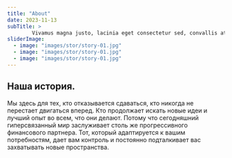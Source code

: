 ```yaml
---
title: "About"
date: 2023-11-13
subTitle: >
        Vivamus magna justo, lacinia eget consectetur sed, convallis at tellus. Vivamus magna justo, lacinia eget consectetur sed, convallis at tellus. Cras ultricies ligula sed magna dictum porta.
sliderImage:
  - image: "images/stor/story-01.jpg"
  - image: "images/stor/story-01.jpg"
  - image: "images/stor/story-01.jpg"
---
```

## Наша история.

Мы здесь для тех, кто отказывается сдаваться, кто никогда не перестает двигаться вперед. 
Кто продолжает искать новые идеи и лучший опыт во всем, что они делают. Потому что сегодняшний гиперсвязанный мир заслуживает столь же прогрессивного финансового партнера. Тот, который адаптируется к вашим потребностям, дает вам контроль и постоянно подталкивает вас захватывать новые пространства.